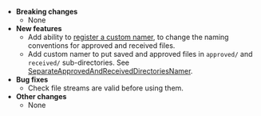 * **Breaking changes**
    * None
* **New features**
    * Add ability to [register a custom namer](/doc/Namers.md#registering-a-custom-namer), to change the naming conventions for approved and received files.
    * Add custom namer to put saved and approved files in `approved/` and `received/` sub-directories. See [SeparateApprovedAndReceivedDirectoriesNamer](/doc/Namers.md#separateapprovedandreceiveddirectoriesnamer).
* **Bug fixes**
    * Check file streams are valid before using them.
* **Other changes**
    * None

